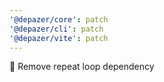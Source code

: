 ```yaml
---
'@depazer/core': patch
'@depazer/cli': patch
'@depazer/vite': patch
---
```


🐛 Remove repeat loop dependency
